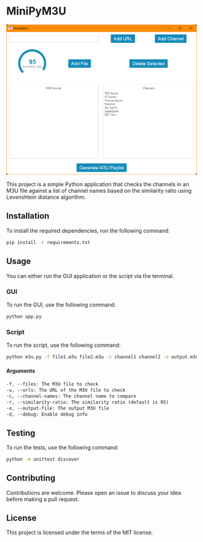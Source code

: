 # MiniPyM3U

![Screenshot of the GUI](images/app.png)

This project is a simple Python application that checks the channels in an M3U file against a list of channel names based on the similarity ratio using Levenshtein distance algorithm.

## Installation

To install the required dependencies, run the following command:

```sh
pip install -r requirements.txt
```

## Usage

You can either run the GUI application or the script via the terminal.

### GUI

To run the GUI, use the following command:

```sh
python app.py
```

### Script

To run the script, use the following command:

```sh
python m3u.py -f file1.m3u file2.m3u -c channel1 channel2 -o output.m3u
```

#### Arguments

```
-f, --files: The M3U file to check
-u, --urls: The URL of the M3U file to check
-c, --channel-names: The channel name to compare
-r, --similarity-ratio: The similarity ratio (default is 95)
-o, --output-file: The output M3U file
-d, --debug: Enable debug info
```


## Testing

To run the tests, use the following command:

```sh
python -m unittest discover
```

## Contributing

Contributions are welcome. Please open an issue to discuss your idea before making a pull request.

## License

This project is licensed under the terms of the MIT license.
